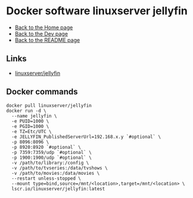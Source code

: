 # Docker software linuxserver jellyfin

- [Back to the Home page](../../README.md)
- [Back to the Dev page](../README.md)
- [Back to the README page](README.md)

## Links
- [linuxserver/jellyfin](https://hub.docker.com/r/linuxserver/jellyfin)

## Docker commands
```
docker pull linuxserver/jellyfin
docker run -d \
  --name jellyfin \
  -e PUID=1000 \
  -e PGID=1000 \
  -e TZ=Etc/UTC \
  -e JELLYFIN_PublishedServerUrl=192.168.x.y `#optional` \
  -p 8096:8096 \
  -p 8920:8920 `#optional` \
  -p 7359:7359/udp `#optional` \
  -p 1900:1900/udp `#optional` \
  -v /path/to/library:/config \
  -v /path/to/tvseries:/data/tvshows \
  -v /path/to/movies:/data/movies \
  --restart unless-stopped \
  --mount type=bind,source=/mnt/<location>,target=/mnt/<location> \
  lscr.io/linuxserver/jellyfin:latest
```
